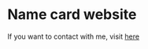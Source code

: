 # Name card website

If you want to contact with me, visit <a href='https://aziza2027.github.io/name-card-website/' target='_blank'>here</a>
